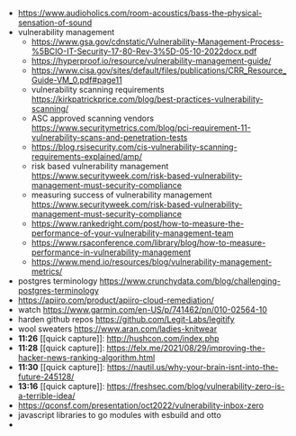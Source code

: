- https://www.audioholics.com/room-acoustics/bass-the-physical-sensation-of-sound
- vulnerability management
	- https://www.gsa.gov/cdnstatic/Vulnerability-Management-Process-%5BCIO-IT-Security-17-80-Rev-3%5D-05-10-2022docx.pdf
	- https://hyperproof.io/resource/vulnerability-management-guide/
	- https://www.cisa.gov/sites/default/files/publications/CRR_Resource_Guide-VM_0.pdf#page11
	- vulnerability scanning requirements https://kirkpatrickprice.com/blog/best-practices-vulnerability-scanning/
	- ASC approved scanning vendors https://www.securitymetrics.com/blog/pci-requirement-11-vulnerability-scans-and-penetration-tests
	- https://blog.rsisecurity.com/cis-vulnerability-scanning-requirements-explained/amp/
	- risk based vulnerability management https://www.securityweek.com/risk-based-vulnerability-management-must-security-compliance
	- measuring success of vulnerability management https://www.securityweek.com/risk-based-vulnerability-management-must-security-compliance
	- https://www.rankedright.com/post/how-to-measure-the-performance-of-your-vulnerability-management-team
	- https://www.rsaconference.com/library/blog/how-to-measure-performance-in-vulnerability-management
	- https://www.mend.io/resources/blog/vulnerability-management-metrics/
- postgres terminology https://www.crunchydata.com/blog/challenging-postgres-terminology
- https://apiiro.com/product/apiiro-cloud-remediation/
- watch https://www.garmin.com/en-US/p/741462/pn/010-02564-10
- harden github repos https://github.com/Legit-Labs/legitify
- wool sweaters https://www.aran.com/ladies-knitwear
- **11:26** [[quick capture]]:  http://hushcon.com/index.php
- **11:28** [[quick capture]]:  https://felx.me/2021/08/29/improving-the-hacker-news-ranking-algorithm.html
- **11:30** [[quick capture]]:  https://nautil.us/why-your-brain-isnt-into-the-future-245128/
- **13:16** [[quick capture]]:  https://freshsec.com/blog/vulnerability-zero-is-a-terrible-idea/
- https://qconsf.com/presentation/oct2022/vulnerability-inbox-zero
- javascript libraries to go modules with esbuild and otto
-
